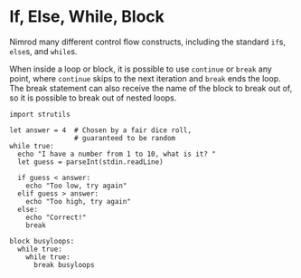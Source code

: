 # If, Else, While, Block

Nimrod many different control flow constructs, including the standard `if`s, `else`s, and `while`s.

When inside a loop or block, it is possible to use `continue` or `break` any point, where `continue` skips to the next iteration and `break` ends the loop. The break statement can also receive the name of the block to break out of, so it is possible to break out of nested loops.

~~~ Nimrod
import strutils

let answer = 4  # Chosen by a fair dice roll,
                # guaranteed to be random
while true:
  echo "I have a number from 1 to 10, what is it? "
  let guess = parseInt(stdin.readLine)

  if guess < answer:
    echo "Too low, try again"
  elif guess > answer:
    echo "Too high, try again"
  else:
    echo "Correct!"
    break

block busyloops:
  while true:
    while true:
      break busyloops
~~~